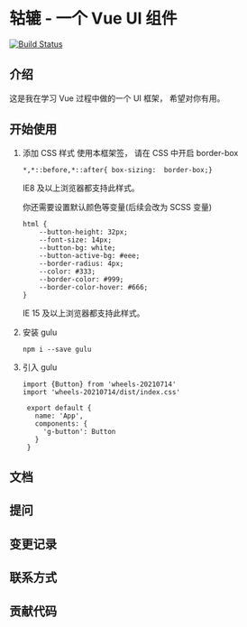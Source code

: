 # 轱辘 - 一个 Vue UI 组件

[![Build Status](https://travis-ci.com/myl2017/wheels.svg?branch=main)](https://travis-ci.com/myl2017/wheels)

## 介绍

这是我在学习 Vue 过程中做的一个 UI 框架， 希望对你有用。

## 开始使用

1. 添加 CSS 样式
    使用本框架签， 请在 CSS 中开启 border-box
    
    ```
    *,*::before,*::after{ box-sizing:  border-box;} 
    ```
    IE8 及以上浏览器都支持此样式。
    
    你还需要设置默认颜色等变量(后续会改为 SCSS 变量)
    ```
    html {
        --button-height: 32px;
        --font-size: 14px;
        --button-bg: white;
        --button-active-bg: #eee;
        --border-radius: 4px;
        --color: #333;
        --border-color: #999;
        --border-color-hover: #666;
    }
    ```
    IE 15 及以上浏览器都支持此样式。
2. 安装 gulu
    ```
    npm i --save gulu
    ```
3. 引入 gulu
    ```
    import {Button} from 'wheels-20210714'
   	import 'wheels-20210714/dist/index.css'
   
     export default {
       name: 'App',
       components: {
         'g-button': Button
       }
     }
    ```

## 文档

## 提问

## 变更记录

## 联系方式

## 贡献代码
